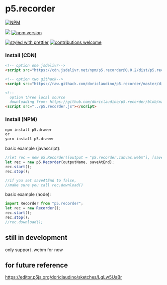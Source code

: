 # p5.recorder

[![NPM](https://nodei.co/npm/p5.recorder.png?downloads=true&downloadRank=true&stars=true)](https://nodei.co/npm/p5.recorder/)

[![](https://data.jsdelivr.com/v1/package/npm/p5.recorder/badge?style=rounded)](https://www.jsdelivr.com/package/npm/p5.recorder)
[![npm version](https://badge.fury.io/js/p5.recorder.svg)](https://badge.fury.io/js/p5.recorder)

[![styled with prettier](https://img.shields.io/badge/styled_with-prettier-ff69b4.svg)](https://github.com/prettier/prettier)
[![contributions welcome](https://img.shields.io/badge/contributions-welcome-brightgreen.svg?style=flat)](https://github.com/doriclaudino/p5.recorder/issues)

### Install (CDN)

```html
<!-- option one jsdelivr-->
<script src="https://cdn.jsdelivr.net/npm/p5.recorder@0.0.2/dist/p5.recorder.js"></script>

<!-- option two githack-->
<script src="https://raw.githack.com/doriclaudino/p5.recorder/master/dist/p5.recorder.js"></script>

<!--
  option three local source
  downloading from: https://github.com/doriclaudino/p5.recorder/blob/master/dist/p5.recorder.js -->
<script src="../p5.recorder.js"></script>
```

### Install (NPM)

```bash
npm install p5.drawer
or
yarn install p5.drawer
```

basic example (javascript):

```javascript
//let rec = new p5.Recorder([output = "p5.recorder.canvas.webm"], [saveAtEnd = true]);
let rec = new p5.Recorder(outputName, saveAtEnd);
rec.start();
rec.stop();

//if you set saveAtEnd to false,
//make sure you call rec.download()
```

basic example (node):

```javascript
import Recorder from "p5.recorder";
let rec = new Recorder();
rec.start();
rec.stop();
//rec.download();
```

## still in development

only support .webm for now

## for future reference

https://editor.p5js.org/doriclaudino/sketches/LgLw5UaBr
